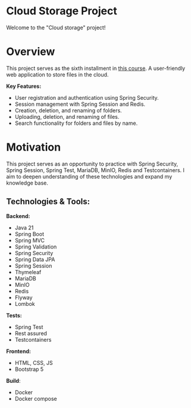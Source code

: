 # Cloud Storage Project

Welcome to the "Cloud storage" project!

# Overview

This project serves as the sixth installment in
[this course](https://zhukovsd.github.io/java-backend-learning-course/).
A user-friendly web application to store files in the cloud. 

**Key Features:**
- User registration and authentication using Spring Security.
- Session management with Spring Session and Redis.
- Creation, deletion, and renaming of folders.
- Uploading, deletion, and renaming of files.
- Search functionality for folders and files by name.

# Motivation

This project serves as an opportunity to practice with Spring Security, Spring Session, Spring Test, MariaDB, MinIO,
Redis and Testcontainers.
I aim to deepen understanding of these technologies and expand my knowledge base.

## Technologies & Tools:

**Backend:**
- Java 21
- Spring Boot
- Spring MVC
- Spring Validation
- Spring Security
- Spring Data JPA
- Spring Session
- Thymeleaf
- MariaDB
- MinIO
- Redis
- Flyway
- Lombok

**Tests:**
- Spring Test
- Rest assured
- Testcontainers

**Frontend:**
- HTML, CSS, JS
- Bootstrap 5

**Build**:
- Docker
- Docker compose